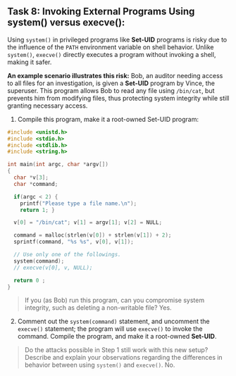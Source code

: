 ## Task 8: Invoking External Programs Using system() versus execve():
Using `system()` in privileged programs like **Set-UID** programs is risky due to the influence of the `PATH` environment variable on shell behavior. Unlike `system()`, `execve()` directly executes a program without invoking a shell, making it safer.

**An example scenario illustrates this risk:** Bob, an auditor needing access to all files for an investigation, is given a **Set-UID** program by Vince, the superuser. This program allows Bob to read any file using `/bin/cat`, but prevents him from modifying files, thus protecting system integrity while still granting necessary access.

1) Compile this program, make it a root-owned Set-UID program:
```c
#include <unistd.h>
#include <stdio.h>
#include <stdlib.h>
#include <string.h>

int main(int argc, char *argv[])
{
  char *v[3];
  char *command;

  if(argc < 2) {
    printf("Please type a file name.\n");
    return 1; }

  v[0] = "/bin/cat"; v[1] = argv[1]; v[2] = NULL;

  command = malloc(strlen(v[0]) + strlen(v[1]) + 2);
  sprintf(command, "%s %s", v[0], v[1]);

  // Use only one of the followings.
  system(command);
  // execve(v[0], v, NULL);

  return 0 ;
}
```
> If you (as Bob) run this program, can you compromise system integrity, such as deleting a non-writable file?
    Yes.

2) Comment out the `system(command)` statement, and uncomment the `execve()` statement; the program will use `execve()` to invoke the command. Compile the program, and make it a root-owned **Set-UID**.

> Do the attacks possible in Step 1 still work with this new setup? Describe and explain your observations regarding the differences in behavior between using `system()` and `execve()`.
    No.
